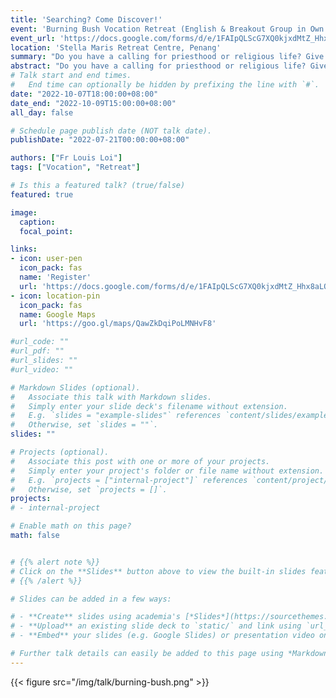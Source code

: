```yaml
---
title: 'Searching? Come Discover!'
event: 'Burning Bush Vocation Retreat (English & Breakout Group in Own Mother Tongue)'
event_url: 'https://docs.google.com/forms/d/e/1FAIpQLScG7XQ0kjxdMtZ_Hhx8aLOL76ZavANeI77Maj7seoQXQFHsEQ/viewform'
location: 'Stella Maris Retreat Centre, Penang'
summary: "Do you have a calling for priesthood or religious life? Give yourself and God a chance, you are welcome to join us for discern. Open for both male and female between 20-35 years old."
abstract: "Do you have a calling for priesthood or religious life? Give yourself and God a chance, you are welcome to join us for discern. Open for both male and female between 20-35 years old."
# Talk start and end times.
#   End time can optionally be hidden by prefixing the line with `#`.
date: "2022-10-07T18:00:00+08:00"
date_end: "2022-10-09T15:00:00+08:00"
all_day: false

# Schedule page publish date (NOT talk date).
publishDate: "2022-07-21T00:00:00+08:00"

authors: ["Fr Louis Loi"]
tags: ["Vocation", "Retreat"]

# Is this a featured talk? (true/false)
featured: true

image:
  caption:
  focal_point:

links:
- icon: user-pen
  icon_pack: fas
  name: 'Register'
  url: 'https://docs.google.com/forms/d/e/1FAIpQLScG7XQ0kjxdMtZ_Hhx8aLOL76ZavANeI77Maj7seoQXQFHsEQ/viewform'
- icon: location-pin
  icon_pack: fas
  name: Google Maps
  url: 'https://goo.gl/maps/QawZkDqiPoLMNHvF8'

#url_code: ""
#url_pdf: ""
#url_slides: ""
#url_video: ""

# Markdown Slides (optional).
#   Associate this talk with Markdown slides.
#   Simply enter your slide deck's filename without extension.
#   E.g. `slides = "example-slides"` references `content/slides/example-slides.md`.
#   Otherwise, set `slides = ""`.
slides: ""

# Projects (optional).
#   Associate this post with one or more of your projects.
#   Simply enter your project's folder or file name without extension.
#   E.g. `projects = ["internal-project"]` references `content/project/deep-learning/index.md`.
#   Otherwise, set `projects = []`.
projects:
# - internal-project

# Enable math on this page?
math: false


# {{% alert note %}}
# Click on the **Slides** button above to view the built-in slides feature.
# {{% /alert %}}

# Slides can be added in a few ways:

# - **Create** slides using academia's [*Slides*](https://sourcethemes.com/academic/docs/managing-content/#create-slides) feature and link using `slides` parameter in the front matter of the talk file
# - **Upload** an existing slide deck to `static/` and link using `url_slides` parameter in the front matter of the talk file
# - **Embed** your slides (e.g. Google Slides) or presentation video on this page using [shortcodes](https://sourcethemes.com/academic/docs/writing-markdown-latex/).

# Further talk details can easily be added to this page using *Markdown* and $\rm \LaTeX$ math code.
---
```


{{< figure src="/img/talk/burning-bush.png" >}}
